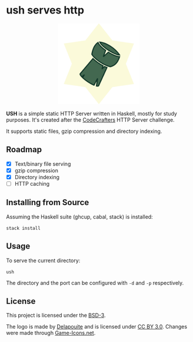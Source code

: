 # ush serves http

<p align="center">
    <img width="220" src="https://github.com/CrociDB/ush/blob/main/images/logo.png?raw=true">
</p>

**USH** is a simple static HTTP Server written in Haskell, mostly for study purposes. It's created after the [CodeCrafters](https://app.codecrafters.io/r/healthy-otter-219488) HTTP Server challenge.

It supports static files, gzip compression and directory indexing.

## Roadmap

 - [x] Text/binary file serving
 - [x] gzip compression
 - [x] Directory indexing
 - [ ] HTTP caching

## Installing from Source

Assuming the Haskell suite (ghcup, cabal, stack) is installed:

```shell
stack install
```

## Usage

To serve the current directory:

```shell
ush
```

The directory and the port can be configured with `-d` and `-p` respectively.

## License

This project is licensed under the [BSD-3](LICENSE.md).

The logo is made by [Delapouite](https://delapouite.com/) and is licensed under [CC BY 3.0](https://creativecommons.org/licenses/by/3.0/). Changes were made through [Game-Icons.net](https://game-icons.net/tags/bottle.html).
